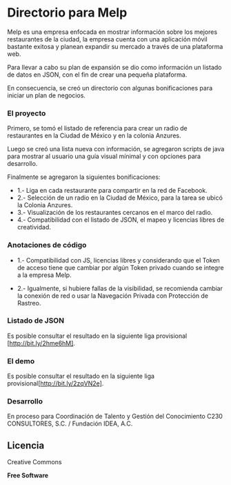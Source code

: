 # Directorio para Melp

Melp es una empresa enfocada en mostrar información sobre los mejores restaurantes de la ciudad, la empresa cuenta con una aplicación móvil bastante exitosa y planean expandir su mercado a través de una plataforma web.

Para llevar a cabo su plan de expansión se dio como información un listado de datos en JSON, con el fin de crear una pequeña plataforma.

En consecuencia, se creó un directorio con algunas bonificaciones para iniciar un plan de negocios.

### El proyecto

Primero, se tomó el listado de referencia para crear un radio de restaurantes en la Ciudad de México y en la colonia Anzures.

Luego se creó una lista nueva con información, se agregaron scripts de java para mostrar al usuario una guía visual mínimal y con opciones para desarrollo.

Finalmente se agregaron la siguientes bonificaciones:

- 1.- Liga en cada restaurante para compartir en la red de Facebook.
- 2.- Selección de un radio en la Ciudad de México, para la tarea se ubicó la Colonia Anzures.
- 3.- Visualización de los restaurantes cercanos en el marco del radio.
- 4.- Compatibilidad con el listado de JSON, el mapeo y licencias libres de creatividad.

### Anotaciones de código

- 1.- Compatibilidad con JS, licencias libres y considerando que el Token de acceso tiene que cambiar por algún Token privado cuando se integre a la empresa Melp.

- 2.- Igualmente, si hubiere fallas de la visibilidad, se recomienda cambiar la conexión de red o usar la Navegación Privada con Protección de Rastreo.

### Listado de JSON

Es posible consultar el resultado en la siguiente liga provisional [http://bit.ly/2hme6hM].

### El demo

Es posible consultar el resultado en la siguiente liga provisional[http://bit.ly/2zqVN2e].

### Desarrollo

En proceso para Coordinación de Talento y Gestión del Conocimiento
C230 CONSULTORES, S.C. / Fundación IDEA, A.C.


Licencia
----

Creative Commons

**Free Software**



